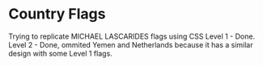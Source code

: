 # Country Flags

Trying to replicate MICHAEL LASCARIDES flags using CSS
Level 1 - Done.
Level 2 - Done, ommited Yemen and Netherlands because it has a similar design with some Level 1 flags.

